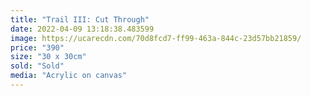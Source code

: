 ```yaml
---
title: "Trail III: Cut Through"
date: 2022-04-09 13:18:38.483599
image: https://ucarecdn.com/70d8fcd7-ff99-463a-844c-23d57bb21859/
price: "390"
size: "30 x 30cm"
sold: "Sold"
media: "Acrylic on canvas"
---
```


